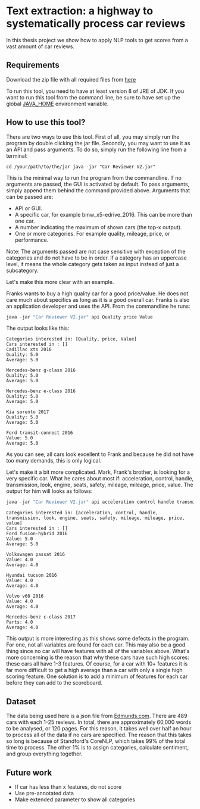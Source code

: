 # Text extraction: a highway to systematically process car reviews
In this thesis project we show how to apply NLP tools to get scores from a vast amount of car reviews.

## Requirements
Download the zip file with all required files from [here](https://drive.google.com/file/d/0B-QdiGJgUMBwZTRXdWNKN3dGUEU/view?usp=sharing)

To run this tool, you need to have at least version 8 of JRE of JDK. If you want to run this tool from the command line, be sure to have set up the global [JAVA_HOME](https://docs.oracle.com/cd/E19182-01/820-7851/inst_cli_jdk_javahome_t/) environment variable. 

## How to use this tool?
There are two ways to use this tool. First of all, you may simply run the program by double clicking the jar file. Secondly, you may want to use it as an API and pass arguments. To do so, simply run the following line from a terminal:

``` batch
cd /your/path/to/the/jar java -jar "Car Reviewer V2.jar"
```

This is the minimal way to run the program from the commandline. If no arguments are passed, the GUI is activated by default. To pass arguments, simply append them behind the command provided above. Arguments that can be passed are:
* API or GUI.
* A specific car, for example bmw_x5-edrive_2016. This can be more than one car.
* A number indicating the maximum of shown cars (the top-x output).
* One or more categories. For example quality, mileage, price, or performance.

Note: The arguments passed are not case sensitive with exception of the categories and do not have to be in order. If a category has an uppercase level, it means the whole category gets taken as input instead of just a subcategory.

Let's make this more clear with an example.

Franks wants to buy a high quality car for a good price/value. He does not care much about specifics as long as it is a good overall car. Franks is also an application developer and uses the API. From the commandline he runs:
``` java
java -jar "Car Reviewer V2.jar" api Quality price Value
``` 
The output looks like this:
```
Categories interested in: [Quality, price, Value]
Cars interested in : []
Cadillac xts 2016
Quality: 5.0
Average: 5.0

Mercedes-benz g-class 2016
Quality: 5.0
Average: 5.0

Mercedes-benz e-class 2016
Quality: 5.0
Average: 5.0

Kia sorento 2017
Quality: 5.0
Average: 5.0

Ford transit-connect 2016
Value: 5.0
Average: 5.0
```
As you can see, all cars look excellent to Frank and because he did not have too many demands, this is only logical. 

Let's make it a bit more complicated. Mark, Frank's brother, is looking for a very specific car. What he cares about most if: acceleration, control, handle, transmission, look, engine, seats, safety, mileage, mileage, price, value. The output for him will looks as follows:
``` java
java -jar "Car Reviewer V2.jar" api acceleration control handle transmission look engine seats safety mileage mileage price value
```
```
Categories interested in: [acceleration, control, handle, transmission, look, engine, seats, safety, mileage, mileage, price, value]
Cars interested in : []
Ford fusion-hybrid 2016
Value: 5.0
Average: 5.0

Volkswagen passat 2016
Value: 4.0
Average: 4.0

Hyundai tucson 2016
Value: 4.0
Average: 4.0

Volvo v60 2016
Value: 4.0
Average: 4.0

Mercedes-benz c-class 2017
Parts: 4.0
Average: 4.0
```
This output is more interesting as this shows some defects in the program. For one, not all variables are found for each car. This may also be a good thing since no car will have features with all of the variables above. What's more concerning is the reason that why these cars have such high scores: these cars all have 1-3 features. Of course, for a car with 10+ features it is far more difficult to get a high average than a car with only a single high scoring feature. One solution is to add a minimum of features for each car before they can add to the scoreboard. 

## Dataset
The data being used here is a json file from [Edmunds.com](https://www.edmunds.com/). There are 489 cars with each 1-25 reviews. In total, there are approximately 60,000 words to be analysed, or 120 pages. For this reason, it takes well over half an hour to process all of the data if no cars are specified. The reason that this takes so long is because of Standford's CoreNLP, which takes 99% of the total time to process. The other 1% is to assign categories, calculate sentiment, and group everything together.  

## Future work
* If car has less than x features, do not score
* Use pre-annotated data
* Make extended parameter to show all categories
